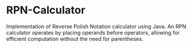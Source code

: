 # RPN-Calculator
Implementation of Reverse Polish Notation calculator using Java. An RPN calculator operates by placing operands before operators, allowing for efficient computation without the need for parentheses.

